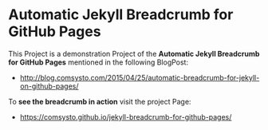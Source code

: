 # Automatic Jekyll Breadcrumb for GitHub Pages

This Project is a demonstration Project of the **Automatic Jekyll Breadcrumb for GitHub Pages** mentioned in the following BlogPost:
  - http://blog.comsysto.com/2015/04/25/automatic-breadcrumb-for-jekyll-on-github-pages/

To **see the breadcrumb in action** visit the project Page:
  - https://comsysto.github.io/jekyll-breadcrumb-for-github-pages/
